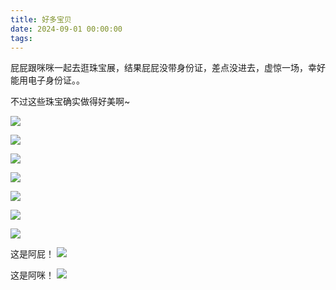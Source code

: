 ```yaml
---
title: 好多宝贝
date: 2024-09-01 00:00:00
tags:
---
```


屁屁跟咪咪一起去逛珠宝展，结果屁屁没带身份证，差点没进去，虚惊一场，幸好能用电子身份证。。

不过这些珠宝确实做得好美啊~

![](/images/jewel1-min.jpg)

![](/images/jewel2-min.jpg)

![](/images/jewel3-min.jpg)

![](/images/jewel4-min.jpg)

![](/images/jewel5-min.jpg)

![](/images/jewel6-min.jpg)

![](/images/jewel7-min.jpg)

这是阿屁！
![](/images/jewel8-min.jpg)

这是阿咪！
![](/images/jewel9-min.jpg)
